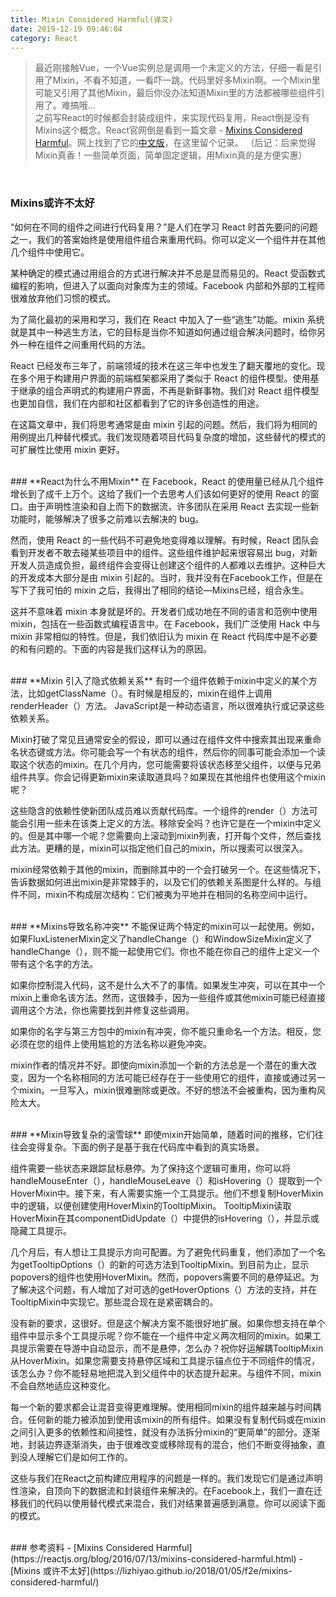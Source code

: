 ```yaml
---
title: Mixin Considered Harmful(译文)
date: 2019-12-19 09:46:04
category: React
---
```

> 最近刚接触Vue，一个Vue实例总是调用一个未定义的方法，仔细一看是引用了Mixin，不看不知道，一看吓一跳。代码里好多Mixin啊。一个Mixin里可能又引用了其他Mixin，最后你没办法知道Mixin里的方法都被哪些组件引用了。难搞哦...
<br/>之前写React的时候都会封装成组件，来实现代码复用，React倒是没有Mixins这个概念。React官网倒是看到一篇文章 - [Mixins Considered Harmful](https://reactjs.org/blog/2016/07/13/mixins-considered-harmful.html)。网上找到了它的[中文版](https://lizhiyao.github.io/2018/01/05/f2e/mixins-considered-harmful/)，在这里留个记录。
（后记：后来觉得Mixin真香！一些简单页面，简单固定逻辑，用Mixin真的是方便实惠）

<br/>

### **Mixins或许不太好**
“如何在不同的组件之间进行代码复用？”是人们在学习 React 时首先要问的问题之一，我们的答案始终是使用组件组合来重用代码。你可以定义一个组件并在其他几个组件中使用它。

某种确定的模式通过用组合的方式进行解决并不总是显而易见的。React 受函数式编程的影响，但进入了以面向对象库为主的领域。Facebook 内部和外部的工程师很难放弃他们习惯的模式。

为了简化最初的采用和学习，我们在 React 中加入了一些“逃生”功能。mixin 系统就是其中一种逃生方法，它的目标是当你不知道如何通过组合解决问题时，给你另外一种在组件之间重用代码的方法。

React 已经发布三年了，前端领域的技术在这三年中也发生了翻天覆地的变化。现在多个用于构建用户界面的前端框架都采用了类似于 React 的组件模型。使用基于继承的组合声明式的构建用户界面，不再是新鲜事物。我们对 React 组件模型也更加自信，我们在内部和社区都看到了它的许多创造性的用途。

在这篇文章中，我们将思考通常是由 mixin 引起的问题。然后，我们将为相同的用例提出几种替代模式。我们发现随着项目代码复杂度的增加，这些替代的模式的可扩展性比使用 mixin 更好。

<br/>
### **React为什么不用Mixin**
在 Facebook，React 的使用量已经从几个组件增长到了成千上万个。这给了我们一个去思考人们该如何更好的使用 React 的窗口。由于声明性渲染和自上而下的数据流，许多团队在采用 React 去实现一些新功能时，能够解决了很多之前难以去解决的 bug。

然而，使用 React 的一些代码不可避免地变得难以理解。有时候，React 团队会看到开发者不敢去碰某些项目中的组件。这些组件维护起来很容易出 bug，对新开发人员造成负担，最终组件会变得让创建这个组件的人都难以去维护。这种巨大的开发成本大部分是由 mixin 引起的。当时，我并没有在Facebook工作，但是在写下了我可怕的 mixin 之后，我得出了相同的结论—Mixins已经，组合永生。

这并不意味着 mixin 本身就是坏的。开发者们成功地在不同的语言和范例中使用 mixin，包括在一些函数式编程语言中。在 Facebook，我们广泛使用 Hack 中与 mixin 非常相似的特性。但是，我们依旧认为 mixin 在 React 代码库中是不必要的和有问题的。下面的内容是我们这样认为的原因。

<br/>
### **Mixin 引入了隐式依赖关系**
有时一个组件依赖于mixin中定义的某个方法，比如getClassName（）。有时候是相反的，mixin在组件上调用renderHeader（）方法。 JavaScript是一种动态语言，所以很难执行或记录这些依赖关系。

Mixin打破了常见且通常安全的假设，即可以通过在组件文件中搜索其出现来重命名状态键或方法。你可能会写一个有状态的组件，然后你的同事可能会添加一个读取这个状态的mixin。在几个月内，您可能需要将该状态移至父组件，以便与兄弟组件共享。你会记得更新mixin来读取道具吗？如果现在其他组件也使用这个mixin呢？

这些隐含的依赖性使新团队成员难以贡献代码库。一个组件的render（）方法可能会引用一些未在该类上定义的方法。移除安全吗？也许它是在一个mixin中定义的。但是其中哪一个呢？您需要向上滚动到mixin列表，打开每个文件，然后查找此方法。更糟的是，mixin可以指定他们自己的mixin，所以搜索可以很深入。

mixin经常依赖于其他的mixin，而删除其中的一个会打破另一个。在这些情况下，告诉数据如何进出mixin是非常棘手的，以及它们的依赖关系图是什么样的。与组件不同，mixin不构成层次结构：它们被夷为平地并在相同的名称空间中运行。

<br/>
### **Mixins导致名称冲突**
不能保证两个特定的mixin可以一起使用。例如，如果FluxListenerMixin定义了handleChange（）和WindowSizeMixin定义了handleChange（），则不能一起使用它们。你也不能在你自己的组件上定义一个带有这个名字的方法。

如果你控制混入代码，这不是什么大不了的事情。如果发生冲突，可以在其中一个mixin上重命名该方法。然而，这很棘手，因为一些组件或其他mixin可能已经直接调用这个方法，你也需要找到并修复这些调用。

如果你的名字与第三方包中的mixin有冲突，你不能只重命名一个方法。相反，您必须在您的组件上使用尴尬的方法名称以避免冲突。

mixin作者的情况并不好。即使向mixin添加一个新的方法总是一个潜在的重大改变，因为一个名称相同的方法可能已经存在于一些使用它的组件，直接或通过另一个mixin。一旦写入，mixin很难删除或更改。不好的想法不会被重构，因为重构风险太大。

<br/>
### **Mixin导致复杂的滚雪球**
即使mixin开始简单，随着时间的推移，它们往往会变得复杂。下面的例子是基于我在代码库中看到的真实场景。

组件需要一些状态来跟踪鼠标悬停。为了保持这个逻辑可重用，你可以将handleMouseEnter（），handleMouseLeave（）和isHovering（）提取到一个HoverMixin中。接下来，有人需要实施一个工具提示。他们不想复制HoverMixin中的逻辑，以便创建使用HoverMixin的TooltipMixin。 TooltipMixin读取HoverMixin在其componentDidUpdate（）中提供的isHovering（），并显示或隐藏工具提示。

几个月后，有人想让工具提示方向可配置。为了避免代码重复，他们添加了一个名为getTooltipOptions（）的新的可选方法到TooltipMixin。到目前为止，显示popovers的组件也使用HoverMixin。然而，popovers需要不同的悬停延迟。为了解决这个问题，有人增加了对可选的getHoverOptions（）方法的支持，并在TooltipMixin中实现它。那些混合现在是紧密耦合的。

没有新的要求，这很好。但是这个解决方案不能很好地扩展。如果你想支持在单个组件中显示多个工具提示呢？你不能在一个组件中定义两次相同的mixin。如果工具提示需要在导游中自动显示，而不是悬停，怎么办？祝你好运解耦TooltipMixin从HoverMixin。如果您需要支持悬停区域和工具提示锚点位于不同组件的情况，该怎么办？你不能轻易地把混入到父组件中的状态提升起来。与组件不同，mixin不会自然地适应这种变化。

每一个新的要求都会让混音变得更难理解。使用相同mixin的组件越来越与时间耦合。任何新的能力被添加到使用该mixin的所有组件。如果没有复制代码或在mixin之间引入更多的依赖性和间接性，就没有办法拆分mixin的“更简单”的部分。逐渐地，封装边界逐渐消失，由于很难改变或移除现有的混合，他们不断变得抽象，直到没人理解它们是如何工作的。

这些与我们在React之前构建应用程序的问题是一样的。我们发现它们是通过声明性渲染，自顶向下的数据流和封装组件来解决的。在Facebook上，我们一直在迁移我们的代码以使用替代模式来混合，我们对结果普遍感到满意。你可以阅读下面的模式。


<br/>
### 参考资料
- [Mixins Considered Harmful](https://reactjs.org/blog/2016/07/13/mixins-considered-harmful.html)
- [Mixins 或许不太好](https://lizhiyao.github.io/2018/01/05/f2e/mixins-considered-harmful/)